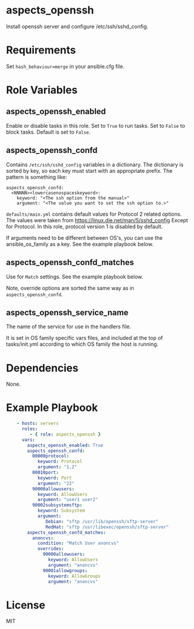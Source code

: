 # aspects_openssh
Install openssh server and configure /etc/ssh/sshd_config.

# Requirements
Set ```hash_behaviour=merge``` in your ansible.cfg file.

# Role Variables
## aspects_openssh_enabled
Enable or disable tasks in this role. Set to ```True``` to run tasks. Set to ```False``` to block tasks. Default is set to ```False```.

## aspects_openssh_confd
Contains ```/etc/ssh/sshd_config``` variables in a dictionary. The dictionary is sorted by key, so each key must start with an appropriate prefix. The pattern is something like:

```
aspects_openssh_confd:
  <NNNNN><lowercasenospaceskeyword>:
    keyword: "<The ssh option from the manual>"
    argument: "<The value you want to set the ssh option to.>"
```

```defaults/main.yml``` contains default values for Protocol 2 related options. The values were taken from https://linux.die.net/man/5/sshd_config Except for Protocol. In this role, protocol version 1 is disabled by default.

If arguments need to be different between OS's, you can use the ansible_os_family as a key. See the example playbook below.

## aspects_openssh_confd_matches
Use for ```Match``` settings. See the example playbook below.

Note, override options are sorted the same way as in ```aspects_openssh_confd```.

## aspects_openssh_service_name
The name of the service for use in the handlers file.

It is set in OS family specific vars files, and included at the top of tasks/init.yml according to which OS family the host is running.

# Dependencies
None.

# Example Playbook

```yaml
    - hosts: servers
      roles:
         - { role: aspects_openssh }
      vars:
        aspects_openssh_enabled: True
        aspects_openssh_confd:
          00000protocol:
            keyword: Protocol
            argument: "1,2"
          00010port:
            keyword: Port
            argument: "22"
          90000allowusers:
            keyword: AllowUsers
            argument: "user1 user2"
          90002subsystemsftp:
            keyword: Subsystem
            argument:
               Debian: "sftp /usr/lib/openssh/sftp-server"
               RedHat: "sftp /usr/libexec/openssh/sftp-server"
        aspects_openssh_confd_matches:
          anoncvs:
            condition: "Match User anoncvs"
            overrides:
              90000allowusers:
                keyword: AllowUsers
                argument: "anoncvs"
              90001allowgroups:
                keyword: AllowGroups
                argument: "anoncvs"
```

# License
MIT
